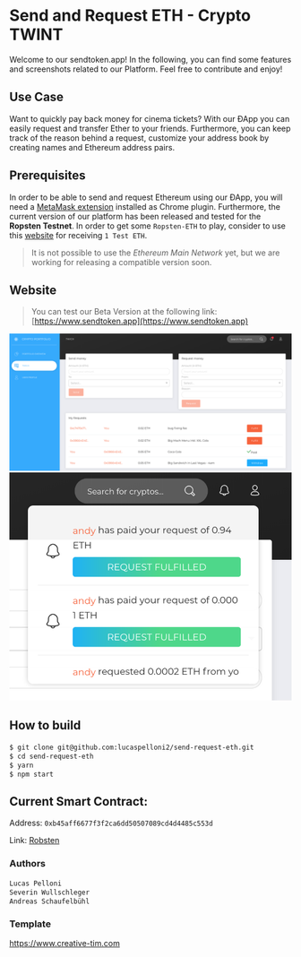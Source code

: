 
# Send and Request ETH - Crypto TWINT 
Welcome to our sendtoken.app! In the following, you can find some features and screenshots related to our Platform. Feel free to contribute and enjoy! 

## Use Case
Want to quickly pay back money for cinema tickets? With our ÐApp you can easily request and transfer Ether to your friends. 
Furthermore, you can keep track of the reason behind a request, customize your address book by creating names and Ethereum address pairs. 


## Prerequisites
In order to be able to send and request Ethereum using our ÐApp, you will need a [MetaMask extension](https://chrome.google.com/webstore/detail/metamask/nkbihfbeogaeaoehlefnkodbefgpgknn) installed as Chrome plugin. 
Furthermore, the current version of our platform has been released and tested for the **Ropsten Testnet**.  In order to get some `Ropsten-ETH` to play, consider to use this [website](http://faucet.ropsten.be:3001/) for receiving `1 Test ETH`. 
>It is not possible to use the *Ethereum Main Network* yet, but we are working for releasing a compatible version soon. 

## Website 
   > You can test our Beta Version at the following link: [https://www.sendtoken.app](https://www.sendtoken.app)



![](public/screen2.png)
![](public/screen1.png)


## How to build 
```
$ git clone git@github.com:lucaspelloni2/send-request-eth.git
$ cd send-request-eth
$ yarn
$ npm start
```
 ## Current Smart Contract: 

Address:  `0xb45aff6677f3f2ca6dd50507089cd4d4485c553d`

Link: [Robsten](https://ropsten.etherscan.io/address/0xb45aff6677f3f2ca6dd50507089cd4d4485c553d)
 
  ### Authors
```
Lucas Pelloni
Severin Wullschleger
Andreas Schaufelbühl
```

### Template
https://www.creative-tim.com